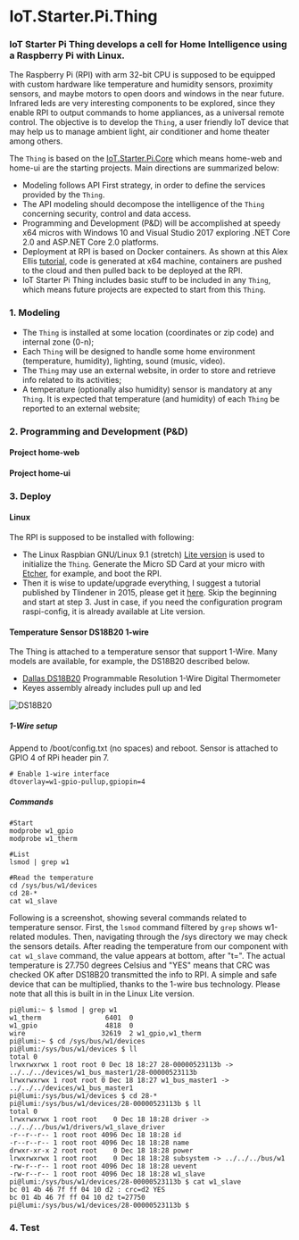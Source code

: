 # IoT.Starter.Pi.Thing		

### IoT Starter Pi Thing develops a cell for Home Intelligence using a Raspberry Pi with Linux.

The Raspberry Pi (RPI) with arm 32-bit CPU is supposed to be equipped with custom hardware like temperature and humidity sensors, proximity sensors, and maybe motors to open doors and windows in the near future. Infrared leds are very interesting components to be explored, since they enable RPI to output commands to home appliances, as a universal remote control. The objective is to develop the `Thing`, a user friendly IoT device that may help us to manage ambient light, air conditioner and home theater among others.

The `Thing` is based on the [IoT.Starter.Pi.Core](https://github.com/josemotta/IoT.Starter.Pi.Core "IoT.Starter.Pi.Core") which means home-web and home-ui are the starting projects. Main directions are summarized below:

- Modeling follows API First strategy, in order to define the services provided by the `Thing`.
- The API modeling should decompose the intelligence of the `Thing` concerning security, control and data access.
- Programming and Development (P&D) will be accomplished at speedy x64 micros with Windows 10 and Visual Studio 2017 exploring .NET Core 2.0 and ASP.NET Core 2.0 platforms.
- Deployment at RPI is based on Docker containers. As shown at this Alex Ellis [tutorial](https://blog.alexellis.io/dotnetcore-on-raspberrypi/ "Build .NET Core apps for Raspberry Pi with Docker"), code is generated at x64 machine,  containers are pushed to the cloud and then pulled back to be deployed at the RPI.
- IoT Starter Pi Thing includes basic stuff to be included in any `Thing`, which means future projects are expected to start from this `Thing`.

### 1. Modeling

- The `Thing` is installed at some location (coordinates or zip code) and internal zone (0-n);
- Each `Thing` will be designed to handle some home environment (temperature, humidity), lighting, sound (music, video).
- The `Thing` may use an external website, in order to store and retrieve info related to its activities;
- A temperature (optionally also humidity) sensor is mandatory at any `Thing`. It is expected that temperature (and humidity)  of each `Thing` be reported to an external website;

### 2. Programming and Development (P&D)

#### Project home-web

#### Project home-ui

### 3. Deploy

#### Linux

The RPI is supposed to be installed with following: 

- The Linux Raspbian GNU/Linux 9.1 (stretch) [Lite version](https://www.raspberrypi.org/downloads/raspbian/) is used to initialize the `Thing`. Generate the Micro SD Card at your micro with [Etcher](https://www.raspberrypi.org/magpi/pi-sd-etcher/), for example, and boot the RPI.
- Then it is wise to update/upgrade everything, I suggest a tutorial published by Tlindener in 2015, please get it [here](http://thinghub.net/blog/2015/08/31/setup-raspberrypi-with-minified-raspbian-minibian/). Skip the beginning and start at step 3. Just in case, if you need the configuration program raspi-config, it is already available at Lite version. 

#### Temperature Sensor DS18B20 1-wire

The Thing is attached to a temperature sensor that support 1-Wire. Many models are available, for example, the DS18B20 described below.

- [Dallas DS18B20](https://cdn.sparkfun.com/datasheets/Sensors/Temp/DS18B20.pdf "DS18B20") Programmable Resolution 1-Wire Digital Thermometer
- Keyes assembly already includes pull up and led

![DS18B20](https://i.imgur.com/MgeMeal.png)


##### 1-Wire setup

Append to /boot/config.txt (no spaces) and reboot. Sensor is attached to GPIO 4 of RPi header pin 7.

    # Enable 1-wire interface
    dtoverlay=w1-gpio-pullup,gpiopin=4

##### Commands

	#Start
    modprobe w1_gpio
    modprobe w1_therm

    #List
	lsmod | grep w1

	#Read the temperature
    cd /sys/bus/w1/devices
    cd 28-*
    cat w1_slave

Following is a screenshot, showing several commands related to temperature sensor. First, the `lsmod` command filtered by `grep` shows w1-related modules. Then, navigating through the /sys directory we may check the sensors details. After reading the temperature from our component with `cat w1_slave` command, the value appears at bottom, after "t=". The actual temperature is 27.750 degrees Celsius and "YES" means that CRC was checked OK after DS18B20 transmitted the info to RPI. A simple and safe device that can be multiplied, thanks to the 1-wire bus technology. Please note that all this is built in  in the Linux Lite version.

	pi@lumi:~ $ lsmod | grep w1
	w1_therm                6401  0
	w1_gpio                 4818  0
	wire                   32619  2 w1_gpio,w1_therm
	pi@lumi:~ $ cd /sys/bus/w1/devices
	pi@lumi:/sys/bus/w1/devices $ ll
	total 0
	lrwxrwxrwx 1 root root 0 Dec 18 18:27 28-00000523113b -> ../../../devices/w1_bus_master1/28-00000523113b
	lrwxrwxrwx 1 root root 0 Dec 18 18:27 w1_bus_master1 -> ../../../devices/w1_bus_master1
	pi@lumi:/sys/bus/w1/devices $ cd 28-*
	pi@lumi:/sys/bus/w1/devices/28-00000523113b $ ll
	total 0
	lrwxrwxrwx 1 root root    0 Dec 18 18:28 driver -> ../../../bus/w1/drivers/w1_slave_driver
	-r--r--r-- 1 root root 4096 Dec 18 18:28 id
	-r--r--r-- 1 root root 4096 Dec 18 18:28 name
	drwxr-xr-x 2 root root    0 Dec 18 18:28 power
	lrwxrwxrwx 1 root root    0 Dec 18 18:28 subsystem -> ../../../bus/w1
	-rw-r--r-- 1 root root 4096 Dec 18 18:28 uevent
	-rw-r--r-- 1 root root 4096 Dec 18 18:28 w1_slave
	pi@lumi:/sys/bus/w1/devices/28-00000523113b $ cat w1_slave
	bc 01 4b 46 7f ff 04 10 d2 : crc=d2 YES
	bc 01 4b 46 7f ff 04 10 d2 t=27750
	pi@lumi:/sys/bus/w1/devices/28-00000523113b $

### 4. Test


